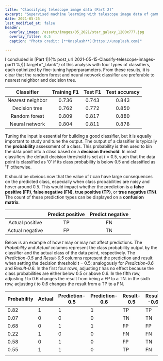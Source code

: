 ```yaml
---
title: "Classifying telescope image data (Part 2)"
excerpt: "Supervised machine learning with telescope image data of gamma rays."
date: 2021-05-25
last_modified_at: false
header:
  overlay_image: /assets/images/05_2021/star_galaxy_1200x777.jpg
  overlay_filter: 0.5
  caption: "Photo credit: [**Unsplash**](https://unsplash.com)"

---
```


I concluded in [Part 1]({% post_url 2021-05-15-Classify-telescope-images-part1 %}){:target="_blank"} of this analysis with four types of classifiers, each optimized by fine-tuning hyperparameters. From these results, it is clear that the random forest and neural network classifier are preferable to nearest neighbor and decision tree.

|    Classifier    | Training F1 | Test F1 | Test accuracy |
| :--------------: | :---------: | :-----: | :-----------: |
| Nearest neighbor |    0.736    |  0.743  |     0.843     |
|  Decision tree   |    0.762    |  0.772  |     0.850     |
|  Random forest   |    0.809    |  0.817  |     0.880     |
|  Neural network  |    0.804    |  0.811  |     0.878     |

Tuning the input is essential for building a good classifier, but it is equally important to study and tune the output. The output of a classifier is typically the **probability** assessment of a class. This probability is then used to bin the data point into a class based on a **decision threshold**. In most classifiers the default decision threshold is set at *t* = 0.5, such that the data point is classified as '0' if its class probability is below 0.5 and classified as '1' otherwise. 

It should be obvious now that the value of *t* can have large consequences on the predicted class, especially when class probabilities are noisy and hover around 0.5. This would impact whether the prediction is a **false positive (FP)**, **false negative (FN)**, **true positive (TP)**, or **true negative (TN)**. The count of these prediction types can be displayed on a **confusion matrix**.

|                 | Predict positive | Predict negative |
| :-------------: | :--------------: | :--------------: |
| Actual positive |        TP        |        FN        |
| Actual negative |        FP        |        TN        |



Below is an example of how *t* may or may not affect predictions. The *Probability* and *Actual* columns represent the class probability output by the classifier and the actual class of the data point, respectively. The *Prediction-0.5* and *Result-0.5* columns represent the prediction and result when setting the decision threshold *t* = 0.5; analogously for *Prediction-0.6* and *Result-0.6*. In the first four rows, adjusting *t* has no effect because the class probabilities are either below 0.5 or above 0.6. In the fifth row, adjusting *t* to 0.6 changes the result from being a FP to a TN. in the sixth row, adjusting *t* to 0.6 changes the result from a TP to a FN.

| Probability | Actual | Prediction-0.5 | Prediction-0.6 | Result-0.5 | Result -0.6 |
| ----------- | ------ | -------------- | -------------- | ---------- | ----------- |
| 0.82        | 1      | 1              | 1              | TP         | TP          |
| 0.07        | 0      | 0              | 0              | TN         | TN          |
| 0.68        | 0      | 1              | 1              | FP         | FP          |
| 0.22        | 1      | 0              | 0              | FN         | FN          |
| 0.58        | 0      | 1              | 0              | FP         | TN          |
| 0.55        | 1      | 1              | 0              | TP         | FN          |
|             |        |                |                |            |             |



